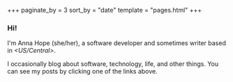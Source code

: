 +++
paginate_by = 3
sort_by = "date"
template = "pages.html"
+++

### Hi!

I'm Anna Hope (she/her), a software developer and sometimes writer based in *<US/Central>*.

I occasionally blog about software, technology, life, and other things. 
You can see my posts by clicking one of the links above.